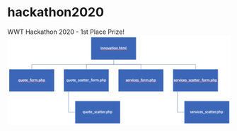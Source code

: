 # hackathon2020
WWT Hackathon 2020 - 1st Place Prize!
![Code Flow](https://github.com/DennisFaucher/hackathon2020/blob/main/Flow.png)
